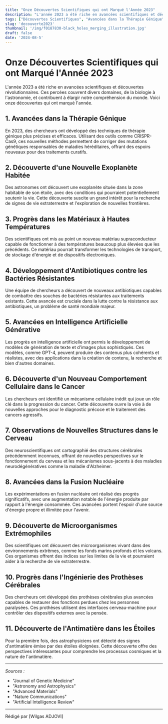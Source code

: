 ```yaml
---
title: "Onze Découvertes Scientifiques qui ont Marqué l'Année 2023"
description: "L'année 2023 a été riche en avancées scientifiques et découvertes révolutionnaires."
tags: ["Découvertes Scientifiques", "Avancées dans la Thérapie Génique", "Avancées en Intelligence Artificielle Générative", "", "", "",]
slug: 'decouverte2023'
thumbnail: '/img/f0187830-black_holes_merging_illustration.jpg'
draft: false
date: '2024-08-5'
---
```


# Onze Découvertes Scientifiques qui ont Marqué l'Année 2023

L'année 2023 a été riche en avancées scientifiques et découvertes révolutionnaires. Ces percées couvrent divers domaines, de la biologie à l'astronomie, et contribuent à élargir notre compréhension du monde. Voici onze découvertes qui ont marqué l'année.

## 1. Avancées dans la Thérapie Génique

En 2023, des chercheurs ont développé des techniques de thérapie génique plus précises et efficaces. Utilisant des outils comme CRISPR-Cas9, ces nouvelles méthodes permettent de corriger des mutations génétiques responsables de maladies héréditaires, offrant des espoirs nouveaux pour des traitements curatifs.

## 2. Découverte d'une Nouvelle Exoplanète Habitée

Des astronomes ont découvert une exoplanète située dans la zone habitable de son étoile, avec des conditions qui pourraient potentiellement soutenir la vie. Cette découverte suscite un grand intérêt pour la recherche de signes de vie extraterrestre et l'exploration de nouvelles frontières.

## 3. Progrès dans les Matériaux à Hautes Températures

Des scientifiques ont mis au point un nouveau matériau supraconducteur capable de fonctionner à des températures beaucoup plus élevées que les précédents. Ce matériau pourrait transformer les technologies de transport, de stockage d'énergie et de dispositifs électroniques.

## 4. Développement d'Antibiotiques contre les Bactéries Résistantes

Une équipe de chercheurs a découvert de nouveaux antibiotiques capables de combattre des souches de bactéries résistantes aux traitements existants. Cette avancée est cruciale dans la lutte contre la résistance aux antibiotiques, un problème de santé mondiale majeur.

## 5. Avancées en Intelligence Artificielle Générative

Les progrès en intelligence artificielle ont permis le développement de modèles de génération de texte et d'images plus sophistiqués. Ces modèles, comme GPT-4, peuvent produire des contenus plus cohérents et réalistes, avec des applications dans la création de contenu, la recherche et bien d'autres domaines.

## 6. Découverte d'un Nouveau Comportement Cellulaire dans le Cancer

Les chercheurs ont identifié un mécanisme cellulaire inédit qui joue un rôle clé dans la progression du cancer. Cette découverte ouvre la voie à de nouvelles approches pour le diagnostic précoce et le traitement des cancers agressifs.

## 7. Observations de Nouvelles Structures dans le Cerveau

Des neuroscientifiques ont cartographié des structures cérébrales précédemment inconnues, offrant de nouvelles perspectives sur le fonctionnement du cerveau et les mécanismes sous-jacents à des maladies neurodégénératives comme la maladie d'Alzheimer.

## 8. Avancées dans la Fusion Nucléaire

Les expérimentations en fusion nucléaire ont réalisé des progrès significatifs, avec une augmentation notable de l'énergie produite par rapport à l'énergie consommée. Ces avancées portent l'espoir d'une source d'énergie propre et illimitée pour l'avenir.

## 9. Découverte de Microorganismes Extrémophiles

Des scientifiques ont découvert des microorganismes vivant dans des environnements extrêmes, comme les fonds marins profonds et les volcans. Ces organismes offrent des indices sur les limites de la vie et pourraient aider à la recherche de vie extraterrestre.

## 10. Progrès dans l'Ingénierie des Prothèses Cérébrales

Des chercheurs ont développé des prothèses cérébrales plus avancées capables de restaurer des fonctions perdues chez les personnes paralysées. Ces prothèses utilisent des interfaces cerveau-machine pour contrôler des dispositifs externes avec la pensée.

## 11. Découverte de l'Antimatière dans les Étoiles

Pour la première fois, des astrophysiciens ont détecté des signes d'antimatière émise par des étoiles éloignées. Cette découverte offre des perspectives intéressantes pour comprendre les processus cosmiques et la nature de l'antimatière.

---

*Sources :*  
- "Journal of Genetic Medicine"  
- "Astronomy and Astrophysics"  
- "Advanced Materials"  
- "Nature Communications"  
- "Artificial Intelligence Review"

---
Rédigé par [Wilgas ADJOVI]
